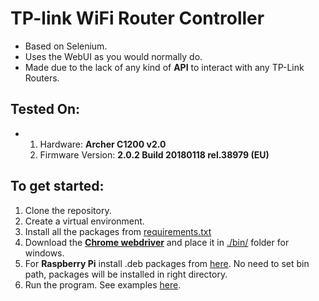 # TP-link WiFi Router Controller
- Based on Selenium.
- Uses the WebUI as you would normally do.
- Made due to the lack of any kind of __API__ to interact with any TP-Link Routers.

## Tested On:
- 1. Hardware: __Archer C1200 v2.0__
  2. Firmware Version: __2.0.2 Build 20180118 rel.38979 (EU)__

## To get started:
1. Clone the repository.
2. Create a virtual environment.
3. Install all the packages from [requirements.txt](./requirements.txt)
4. Download the [__Chrome webdriver__](https://chromedriver.chromium.org/downloads) and place it in [./bin/](./bin/) folder for windows.
5. For __Raspberry Pi__ install .deb packages from [here](https://launchpad.net/~canonical-chromium-builds/+archive/ubuntu/stage/+build/14482955). No need to set bin path, packages will be installed in right directory.
6. Run the program. See examples [here](./examples).
